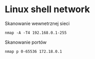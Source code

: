 Linux shell network
===========================

Skanowanie wewnetrznej sieci  
```
nmap -A -T4 192.168.0.1-255
```

Skanowanie portów  
```
nmap p 0-65536 172.18.0.1
```

